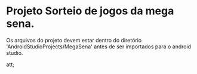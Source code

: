 # Projeto Sorteio de jogos da mega sena.
 
Os arquivos do projeto devem estar dentro do diretório 'AndroidStudioProjects/MegaSena' antes de ser importados para o android studio.

att;